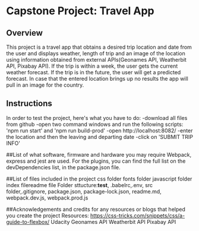 # Capstone Project: Travel App
 
## Overview
This project is a travel app that obtains a desired trip location and date from the user and displays weather, length of trip and an image of the location using information obtained from external APIs(Geonames API, Weatherbit API, Pixabay API). 
If the trip is within a week, the user gets the current weather forecast. If the trip is in the future, the user will get a predicted forecast.
In case that the entered location brings up no results the app will pull in an image for the country. 

## Instructions
In order to test the project, here's what you have to do:
-download all files from github
-open two command windows and run the following scripts: 'npm run start' and 'npm run build-prod'
-open http://localhost:8082/
-enter the location and then the leaving and departing date
-click on 'SUBMIT TRIP INFO'

##List of what software, firmware and hardware you may require
Webpack, express and jest are used. For the plugins, you can find the full list on the devDependencies list, in the package.json file. 

##List of files included in the project css folder fonts folder javascript folder index filereadme file
Folder sttucture:__test__, .babelrc,.env, src folder,.gitignore, package.json, package-lock.json, readme.md, webpack.dev.js, webpack.prod.js

##Acknowledgements and credits for any resources or blogs that helped you create the project 
Resources:
https://css-tricks.com/snippets/css/a-guide-to-flexbox/
Udacity
Geonames API
Weatherbit API
Pixabay API
